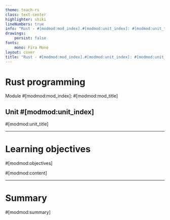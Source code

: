 ```yaml
---
theme: teach-rs
class: text-center
highlighter: shiki
lineNumbers: true
info: "Rust - #[modmod:mod_index].#[modmod:unit_index]: #[modmod:unit_title]"
drawings:
    persist: false
fonts:
    mono: Fira Mono
layout: cover
title: "Rust - #[modmod:mod_index].#[modmod:unit_index]: #[modmod:unit_title]"
---
```


# Rust programming

Module #[modmod:mod_index]: #[modmod:mod_title]

## Unit #[modmod:unit_index]

#[modmod:unit_title]

---

# Learning objectives

#[modmod:objectives]

#[modmod:content]

---

# Summary
#[modmod:summary]